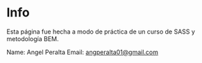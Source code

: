 # Info

Esta página fue hecha a modo de práctica de un curso de SASS y metodología BEM.

Name: Angel Peralta
Email: angperalta01@gmail.com
